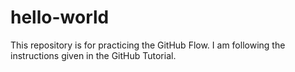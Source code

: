# hello-world
This repository is for practicing the GitHub Flow. I am following the instructions given in the GitHub Tutorial.
